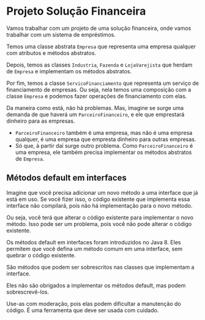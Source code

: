 # Projeto Solução Financeira

Vamos trabalhar com um projeto de uma solução financeira, onde vamos trabalhar com um sistema de empréstimos.

Temos uma classe abstrata `Empresa` que representa uma empresa qualquer com atributos e métodos abstratos.

Depois, temos as classes `Industria`, `Fazenda` e `LojaVarejista` que herdam de `Empresa` e implementam os métodos abstratos.

Por fim, temos a classe `ServicoFinanciamento` que representa um serviço de financiamento de empresas. Ou seja, nela temos uma
composição com a classe `Empresa` e podemos fazer operações de financiamento com elas.

Da maneira como está, não há problemas. Mas, imagine se surge uma demanda de que haverá um `ParceiroFinanceiro`, e ele que emprestará
dinheiro para as empresas.

- `ParceiroFinanceiro` também é uma empresa, mas não é uma empresa qualquer, é uma empresa que empresta dinheiro para outras empresas.
- Só que, à partir daí surge outro problema. Como `ParceiroFinanceiro` é uma empresa, ele também precisa implementar os métodos abstratos de `Empresa`.

## Métodos default em interfaces

Imagine que você precisa adicionar um novo método a uma interface que já está em uso. Se você fizer isso, o código existente que implementa essa interface não compilará, pois não há implementação para o novo método.

Ou seja, você terá que alterar o código existente para implementar o novo método. Isso pode ser um problema, pois você não pode alterar o código existente.

Os métodos default em interfaces foram introduzidos no Java 8. Eles permitem que você defina um método comum em uma interface, sem quebrar o código existente.

São métodos que podem ser sobrescritos nas classes que implementam a interface.

Eles não são obrigados a implementar os métodos default, mas podem sobrescrevê-los.

Use-as com moderação, pois elas podem dificultar a manutenção do código. É uma ferramenta que deve ser usada com cuidado.
